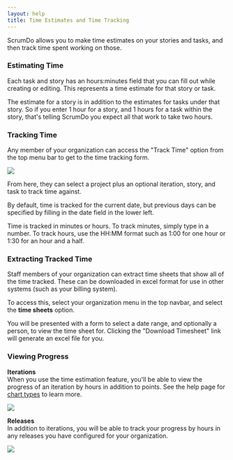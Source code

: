 ```yaml
---
layout: help
title: Time Estimates and Time Tracking
---
```


ScrumDo allows you to make time estimates on your stories and tasks, and then track time spent working on those.

### Estimating Time

Each task and story has an hours:minutes field that you can fill out while creating or editing.  This
represents a time estimate for that story or task.

The estimate for a story is in addition to the estimates for tasks under that story.  So if you enter 1 hour for a
story, and 1 hours for a task within the story, that's telling ScrumDo you expect all that work to take two hours.

### Tracking Time

Any member of your organization can access the "Track Time" option from the top menu bar to get to the
time tracking form.

![](http://scrumdo-cdn.s3.amazonaws.com/manual_uploads/entertime.png)

From here, they can select a project plus an optional iteration, story, and task to track time against. 

By default, time is tracked for the current date, but previous days can be specified by filling in the
date field in the lower left.

Time is tracked in minutes or hours.  To track minutes, simply type in a number.  To track hours, use the
HH:MM format such as 1:00 for one hour or 1:30 for an hour and a half.


### Extracting Tracked Time

Staff members of your organization can extract time sheets that show all of the time tracked.  These can be
downloaded in excel format for use in other systems (such as your billing system).

To access this, select your organization menu in the top navbar, and select the **time sheets** option.

You will be presented with a form to select a date range, and optionally a person, to view the time sheet for.
Clicking the "Download Timesheet" link will generate an excel file for you.

### Viewing Progress

**Iterations**  
When you use the time estimation feature, you'll be able to view the progress of an iteration by hours
in addition to points.  See the help page for [chart types](scrum/charts.html) to learn more.

![](https://scrumdo-cdn.s3.amazonaws.com/manual_uploads/timechart.png)

 
  
**Releases**  
In addition to iterations, you will be able to track your progress by hours in any releases you have configured for
your organization.

![](http://scrumdo-cdn.s3.amazonaws.com/manual_uploads/releasetimechart.png)
